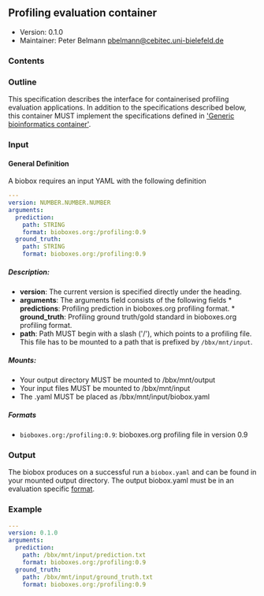 ## Profiling evaluation container

 * Version:    0.1.0
 * Maintainer: Peter Belmann <pbelmann@cebitec.uni-bielefeld.de>

### Contents

### Outline

This specification describes the interface for containerised profiling evaluation applications. 
In addition to the specifications described below, this container MUST implement the
specifications defined in ['Generic bioinformatics container'](https://github.com/bioboxes/rfc/blob/master/rfc.mkd#generic-bioinformatics-container). 

### Input

#### General Definition

A biobox requires an input YAML with the following definition 

```YAML
---
version: NUMBER.NUMBER.NUMBER
arguments:
  prediction:
    path: STRING
    format: bioboxes.org:/profiling:0.9
  ground_truth:
    path: STRING
    format: bioboxes.org:/profiling:0.9
```

##### Description:

* **version**: The current version is specified directly under the heading.
* **arguments**: The arguments field consists of the following fields 
       * **predictions**: Profiling prediction in bioboxes.org profiling format.
       * **ground_truth**: Profiling ground truth/gold standard in bioboxes.org profiling format.
* **path**: Path MUST begin with a slash ('/'), which points to a profiling file. This file has to be mounted to a path that is prefixed by `/bbx/mnt/input`.

##### Mounts:
 * Your output directory MUST be mounted to /bbx/mnt/output
 * Your input files MUST be mounted to /bbx/mnt/input
 * The .yaml MUST be placed as /bbx/mnt/input/biobox.yaml

##### Formats
* `bioboxes.org:/profiling:0.9`: bioboxes.org profiling file in version 0.9

### Output
The biobox produces on a successful run a `biobox.yaml` and can be found in your mounted output directory. The output biobox.yaml must be in an evaluation specific [format](https://github.com/bioboxes/rfc/blob/master/data-format/evaluation.mkd).

### Example

```YAML
---
version: 0.1.0
arguments:
  prediction:
    path: /bbx/mnt/input/prediction.txt
    format: bioboxes.org:/profiling:0.9
  ground_truth:
    path: /bbx/mnt/input/ground_truth.txt
    format: bioboxes.org:/profiling:0.9
```
